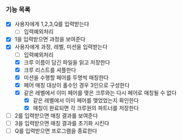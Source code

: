 ### 기능 목록
- [x] 사용자에게 1,2,3,Q를 입력받는다
    - [ ] 입력예외처리
- [x] 1을 입력받으면 과정을 보여준다
- [x] 사용자에게 과정, 레벨, 미션을 입력받는다
    - [ ] 입력예외처리
    - [x] 크루 이름이 담긴 파일을 읽고 저장한다
    - [x] 크루 리스트를 셔플한다
    - [x] 미션을 수행할 페어를 두명씩 매칭한다
    - [x] 페어 매칭 대상이 홀수인 경우 3인으로 구성한다
    - [x] 같은 레벨에서 이미 페어를 맺은 크루와는 다시 페어로 매칭될 수 없다
        - [x] 같은 레벨에서 이미 페어를 맺었었는지 확인한다
        - [x] 매칭이 완료되면 각 크루원의 파트너를 저장한다
- [ ] 2를 입력받으면 매칭 결과를 보여준다
- [ ] 3을 입력받으면 매칭 결과를 초기화 시킨다
- [ ] Q를 입력받으면 프로그램을 종료한다
